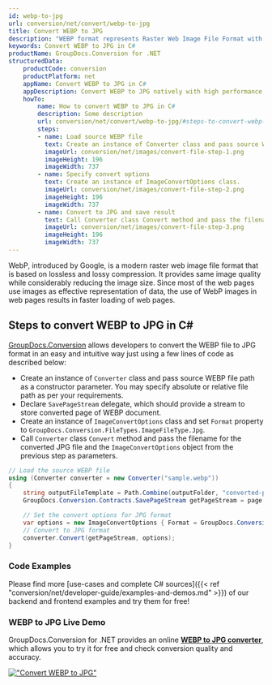 ```yaml
---
id: webp-to-jpg
url: conversion/net/convert/webp-to-jpg
title: Convert WEBP to JPG
description: "WEBP format represents Raster Web Image File Format with .webp extension. Learn how to convert WEBP to JPG file programmatically in C# language using GroupDocs.Conversion for .NET library."
keywords: Convert WEBP to JPG in C#
productName: GroupDocs.Conversion for .NET
structuredData:
    productCode: conversion
    productPlatform: net
    appName: Convert WEBP to JPG in C#
    appDescription: Convert WEBP to JPG natively with high performance using C# language and server side GroupDocs.Conversion for .NET APIs, without the use of any software like Microsoft or Open Office.
    howTo:
        name: How to convert WEBP to JPG in C# 
        description: Some description
        url: conversion/net/convert/webp-to-jpg/#steps-to-convert-webp-to-jpg-in-c
        steps:
        - name: Load source WEBP file 
          text: Create an instance of Converter class and pass source WEBP file path as a constructor parameter. You may specify absolute or relative file path as per your requirements. 
          imageUrl: conversion/net/images/convert-file-step-1.png
          imageHeight: 196
          imageWidth: 737
        - name: Specify convert options 
          text: Create an instance of ImageConvertOptions class.
          imageUrl: conversion/net/images/convert-file-step-2.png
          imageHeight: 196
          imageWidth: 737
        - name: Convert to JPG and save result 
          text: Call Converter class Convert method and pass the filename for the converted HTML file and the ImageConvertOptions object from the previous step as parameters.
          imageUrl: conversion/net/images/convert-file-step-3.png
          imageHeight: 196
          imageWidth: 737
---
```


WebP, introduced by Google, is a modern raster web image file format that is based on lossless and lossy compression. It provides same image quality while considerably reducing the image size. Since most of the web pages use images as effective representation of data, the use of WebP images in web pages results in faster loading of web pages.

## Steps to convert WEBP to JPG in C#

[GroupDocs.Conversion](https://products.groupdocs.com/conversion/net) allows developers to convert the WEBP file to JPG format in an easy and intuitive way just using a few lines of code as described below:

* Create an instance of `Converter` class and pass source WEBP file path as a constructor parameter. You may specify absolute or relative file path as per your requirements. 
* Declare `SavePageStream` delegate, which should provide a stream to store converted page of WEBP document.
* Create an instance of `ImageConvertOptions` class and set `Format` property to `GroupDocs.Conversion.FileTypes.ImageFileType.Jpg`.
* Call `Converter` class `Convert` method and pass the filename for the converted JPG file and the `ImageConvertOptions` object from the previous step as parameters.

```csharp
// Load the source WEBP file
using (Converter converter = new Converter("sample.webp"))
{
    string outputFileTemplate = Path.Combine(outputFolder, "converted-page-{0}.jpg");
    GroupDocs.Conversion.Contracts.SavePageStream getPageStream = page => new FileStream(string.Format(outputFileTemplate, page), FileMode.Create);

    // Set the convert options for JPG format
    var options = new ImageConvertOptions { Format = GroupDocs.Conversion.FileTypes.ImageFileType.Jpg };   
    // Convert to JPG format
    converter.Convert(getPageStream, options);
}
```

### Code Examples

Please find more [use-cases and complete C# sources]({{< ref "conversion/net/developer-guide/examples-and-demos.md" >}}) of our backend and frontend examples and try them for free!

### WEBP to JPG Live Demo

GroupDocs.Conversion for .NET provides an online [**WEBP to JPG converter**](https://products.groupdocs.app/conversion/webp-to-jpg), which allows you to try it for free and check conversion quality and accuracy.

[!["Convert WEBP to JPG"](conversion/net/images/convert-to-jpg/convert-webp-to-jpg.png)](https://products.groupdocs.app/conversion/webp-to-jpg)
